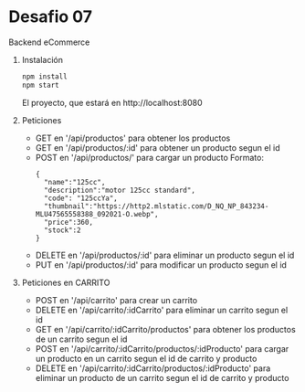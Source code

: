 # Desafio 07

Backend eCommerce

1. Instalación

    ```sh
    npm install
    npm start
    ```

    El proyecto, que estará en http://localhost:8080

2. Peticiones

    - GET en '/api/productos' para obtener los productos
    - GET en '/api/productos/:id' para obtener un producto segun el id
    - POST en '/api/productos/' para cargar un producto
      Formato:
        ```
        {
          "name":"125cc",
          "description":"motor 125cc standard",
          "code": "125ccYa",
          "thumbnail":"https://http2.mlstatic.com/D_NQ_NP_843234-MLU47565558388_092021-O.webp",
          "price":360,
          "stock":2
        }
        ```
    - DELETE en '/api/productos/:id' para eliminar un producto segun el id
    - PUT en '/api/productos/:id' para modificar un producto segun el id

3. Peticiones en CARRITO

    - POST en '/api/carrito' para crear un carrito
    - DELETE en '/api/carrito/:idCarrito' para eliminar un carrito segun el id
    - GET en '/api/carrito/:idCarrito/productos' para obtener los productos de un carrito segun el id
    - POST en '/api/carrito/:idCarrito/productos/:idProducto' para cargar un producto en un carrito segun el id de carrito y producto
    - DELETE en '/api/carrito/:idCarrito/productos/:idProducto' para eliminar un producto de un carrito segun el id de carrito y producto
